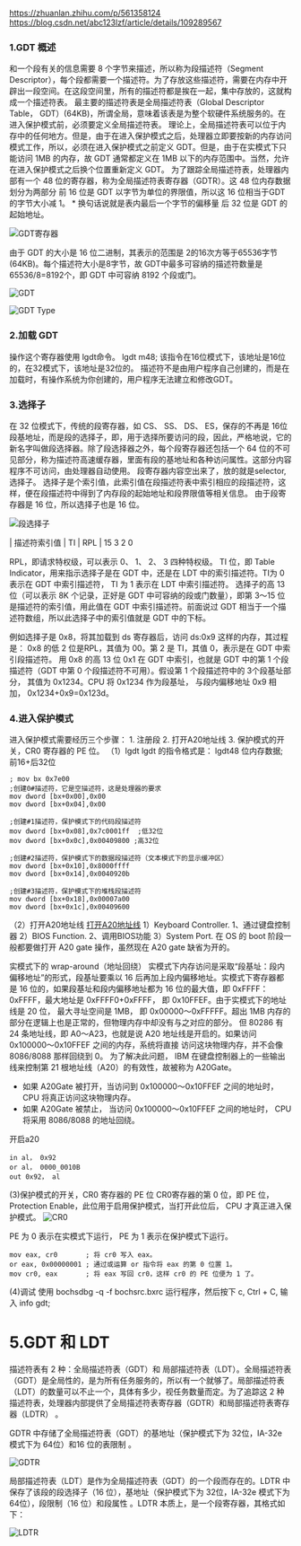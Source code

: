 <!--
 * @Author: Alan Yin
 * @Date: 2024-05-03 18:30:56
 * @LastEditTime: 2024-05-05 21:20:24
 * @LastEditors: Alan Yin
 * @FilePath: /myOS/docs/02_GDT.md
 * @Description:
 * // -*- mode:C; tab-width:8; c-basic-offset:2; indent-tabs-mode:t -*-
 * // vim: ts=8 sw=2 smarttab
 * Copyright (c) 2024 by Alan Yin, All Rights Reserved.
-->

https://zhuanlan.zhihu.com/p/561358124
https://blog.csdn.net/abc123lzf/article/details/109289567

### 1.GDT 概述
和一个段有关的信息需要 8 个字节来描述，所以称为段描述符（Segment Descriptor），每个段都需要一个描述符。为了存放这些描述符，需要在内存中开辟出一段空间。在这段空间里，所有的描述符都是挨在一起，集中存放的，这就构成一个描述符表。
最主要的描述符表是全局描述符表（Global Descriptor Table， GDT）(64KB)，所谓全局，意味着该表是为整个软硬件系统服务的。在进入保护模式前，必须要定义全局描述符表。
理论上，全局描述符表可以位于内存中的任何地方。但是，由于在进入保护模式之后，处理器立即要按新的内存访问模式工作，所以，必须在进入保护模式之前定义 GDT。但是，由于在实模式下只能访问 1MB 的内存，故 GDT 通常都定义在 1MB 以下的内存范围中。当然，允许在进入保护模式之后换个位置重新定义 GDT。
为了跟踪全局描述符表，处理器内部有一个 48 位的寄存器，称为全局描述符表寄存器（GDTR）。这 48 位内存数据划分为两部分 前 16 位是 GDT 以字节为单位的界限值，所以这 16 位相当于GDT 的字节大小减 1。 * 换句话说就是表内最后一个字节的偏移量 后 32 位是 GDT 的起始地址。

![GDT寄存器](https://pic4.zhimg.com/v2-be3a76f5b4f39fdb5d7d47f66c1af8ef_r.jpg)

由于 GDT 的大小是 16 位二进制，其表示的范围是 2的16次方等于65536字节(64KB)。每个描述符大小是8字节，故 GDT中最多可容纳的描述符数量是65536/8=8192个，即 GDT 中可容纳 8192 个段或门。

![GDT](https://pic2.zhimg.com/v2-2ed786348410c8a5b22587d71ec76d19_r.jpg)

![GDT Type](https://pic3.zhimg.com/v2-71fa9036fabc551926c9df093b1bd05a_r.jpg)

### 2.加载 GDT
操作这个寄存器使用 lgdt命令。
lgdt m48;
该指令在16位模式下，该地址是16位的，在32模式下，该地址是32位的。
描述符不是由用户程序自己创建的，而是在加载时，有操作系统为你创建的，用户程序无法建立和修改GDT。

### 3.选择子
在 32 位模式下，传统的段寄存器，如 CS、 SS、 DS、 ES，保存的不再是 16位段基地址，而是段的选择子，即，用于选择所要访问的段，因此，严格地说，它的新名字叫做段选择器。除了段选择器之外，每个段寄存器还包括一个 64 位的不可见部分，称为描述符高速缓存器，里面有段的基地址和各种访问属性。这部分内容程序不可访问，由处理器自动使用。
段寄存器内容空出来了，放的就是selector,选择子。
选择子是个索引值，此索引值在段描述符表中索引相应的段描述符，这样，便在段描述符中得到了内存段的起始地址和段界限值等相关信息。
由于段寄存器是 16 位，所以选择子也是 16 位。

![段选择子](https://pic2.zhimg.com/v2-9558bf1f5c815300e981a57b76d3e90d_r.jpg)

|   描述符索引值    |  TI  |  RPL  |
15                 3      2       0

RPL，即请求特权级，可以表示 0、 1、 2、 3 四种特权级。
TI 位，即 Table Indicator，用来指示选择子是在 GDT 中，还是在 LDT 中的索引描述符。TI为 0 表示在 GDT 中索引描述符， TI 为 1 表示在 LDT 中索引描述符。
选择子的高 13 位（可以表示 8K 个记录，正好是 GDT 中可容纳的段或门数量），即第 3～15 位是描述符的索引值，用此值在 GDT 中索引描述符。前面说过 GDT 相当于一个描述符数组，所以此选择子中的索引值就是 GDT 中的下标。

例如选择子是 0x8，将其加载到 ds 寄存器后，访问 ds:0x9 这样的内存，其过程是： 0x8 的低 2 位是RPL，其值为 00。第 2 是 TI，其值 0，表示是在 GDT 中索引段描述符。 用 0x8 的高 13 位 0x1 在 GDT 中索引，也就是 GDT 中的第 1 个段描述符（GDT 中第 0 个段描述符不可用）。假设第 1 个段描述符中的 3个段基址部分， 其值为 0x1234。CPU 将 0x1234 作为段基址， 与段内偏移地址 0x9 相加， 0x1234+0x9=0x123d。

### 4.进入保护模式
进入保护模式需要经历三个步骤： 1. 注册段 2. 打开A20地址线 3. 保护模式的开关，CR0 寄存器的 PE 位。
（1）lgdt
lgdt 的指令格式是： lgdt48 位内存数据; 前16+后32位
```
; mov bx 0x7e00
;创建0#描述符，它是空描述符，这是处理器的要求
mov dword [bx+0x00],0x00
mov dword [bx+0x04],0x00

;创建#1描述符，保护模式下的代码段描述符
mov dword [bx+0x08],0x7c0001ff  ;低32位
mov dword [bx+0x0c],0x00409800 ;高32位

;创建#2描述符，保护模式下的数据段描述符（文本模式下的显示缓冲区）
mov dword [bx+0x10],0x8000ffff
mov dword [bx+0x14],0x0040920b

;创建#3描述符，保护模式下的堆栈段描述符
mov dword [bx+0x18],0x00007a00
mov dword [bx+0x1c],0x00409600
```
（2）打开A20地址线
[打开A20地址线](https://www.cnblogs.com/mqmelon/p/4790820.html)
1）Keyboard Controller. 1、通过键盘控制器
2）BIOS Function. 2、调用BIOS功能
3）System Port.
在 OS 的 boot 阶段一般都要做打开 A20 gate 操作，虽然现在 A20 gate 缺省为开的。

实模式下的 wrap-around（地址回绕） 实模式下内存访问是采取“段基址：段内偏移地址”的形式，段基址要乘以 16 后再加上段内偏移地址。实模式下寄存器都是 16 位的，如果段基址和段内偏移地址都为 16 位的最大值，即 0xFFFF： 0xFFFF，最大地址是 0xFFFF0+0xFFFF， 即 0x10FFEF。由于实模式下的地址线是 20 位， 最大寻址空间是 1MB， 即 0x00000～0xFFFFF。超出 1MB 内存的部分在逻辑上也是正常的，但物理内存中却没有与之对应的部分。
但 80286 有 24 条地址线，即 A0～A23，也就是说 A20 地址线是开启的。如果访问 0x100000～0x10FFEF 之间的内存，系统将直接 访问这块物理内存，并不会像 8086/8088 那样回绕到 0。
为了解决此问题， IBM 在键盘控制器上的一些输出线来控制第 21 根地址线（A20）的有效性，故被称为 A20Gate。
* 如果 A20Gate 被打开，当访问到 0x100000～0x10FFEF 之间的地址时， CPU 将真正访问这块物理内存。
* 如果 A20Gate 被禁止， 当访问 0x100000～0x10FFEF 之间的地址时， CPU 将采用 8086/8088 的地址回绕。

开启a20
```
in al， 0x92
or al， 0000_0010B
out 0x92， al
```
(3)保护模式的开关，CR0 寄存器的 PE 位
 CR0寄存器的第 0 位，即 PE 位， Protection Enable，此位用于启用保护模式，当打开此位后， CPU 才真正进入保护模式。
![CR0](https://pic4.zhimg.com/v2-d346e166271cf951103dd1b508729083_r.jpg)

PE 为 0 表示在实模式下运行， PE 为 1 表示在保护模式下运行。
```
mov eax, cr0       ; 将 cr0 写入 eax。
or eax, 0x00000001 ; 通过或运算 or 指令将 eax 的第 0 位置 1。
mov cr0, eax       ; 将 eax 写回 cr0，这样 cr0 的 PE 位便为 1 了。
```

(4)调试
使用 bochsdbg -q -f bochsrc.bxrc 运行程序，然后按下 c, Ctrl + C, 输入 info gdt;

# 5.GDT 和 LDT
描述符表有 2 种：全局描述符表（GDT）和 局部描述符表（LDT）。全局描述符表（GDT）是全局性的，是为所有任务服务的，所以有一个就够了。局部描述符表（LDT）的数量可以不止一个，具体有多少，视任务数量而定。为了追踪这 2 种描述符表，处理器内部提供了全局描述符表寄存器（GDTR）和局部描述符表寄存器（LDTR） 。

GDTR 中存储了全局描述符表（GDT）的基地址（保护模式下为 32位，IA-32e 模式下为 64位）和16 位的表限制 。

![GDTR](https://pic4.zhimg.com/v2-4fba96f29df0216627ca37dc8ceb210b_r.jpg)

局部描述符表（LDT）是作为全局描述符表（GDT）的一个段而存在的。LDTR 中保存了该段的段选择子（16 位），基地址（保护模式下为 32位，IA-32e 模式下为 64位），段限制（16 位）和段属性 。LDTR 本质上，是一个段寄存器，其格式如下：

![LDTR](https://pic2.zhimg.com/v2-5545e88da259e00646d33f4f20c0b0d9_r.jpg)